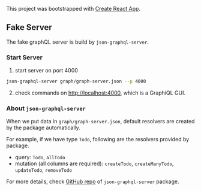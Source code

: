 This project was bootstrapped with [Create React App](https://github.com/facebook/create-react-app).

## Fake Server
The fake graphQL server is build by `json-graphql-server`.
### Start Server
1. start server on port 4000
```bash
json-graphql-server graph/graph-server.json --p 4000
```
2. check commands on [http://localhost:4000](http://localhost:4000), which is a GraphiQL GUI.

### About `json-graphql-server`
When we put data in `graph/graph-server.json`, default resolvers are created by the package automatically.

For example, if we have type `Todo`, following are the resolvers provided by package.
- query: `Todo`, `allTodo`
- mutation (all columns are required): `createTodo`, `createManyTodo`, `updateTodo`, `removeTodo`

For more details, check [GitHub repo](https://github.com/marmelab/json-graphql-server) of `json-graphql-server` package.
